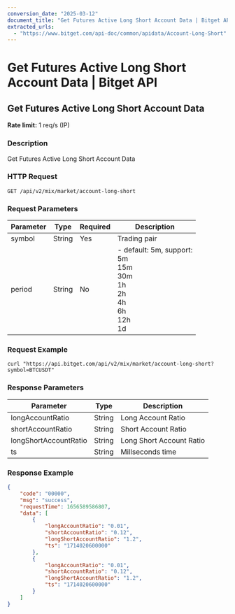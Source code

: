 ```yaml
---
conversion_date: "2025-03-12"
document_title: "Get Futures Active Long Short Account Data | Bitget API"
extracted_urls:
  - "https://www.bitget.com/api-doc/common/apidata/Account-Long-Short"
---
```


# Get Futures Active Long Short Account Data | Bitget API

## Get Futures Active Long Short Account Data

**Rate limit:** 1 req/s (IP)

### Description
Get Futures Active Long Short Account Data

### HTTP Request
```
GET /api/v2/mix/market/account-long-short
```

### Request Parameters

| Parameter | Type   | Required | Description        |
|----------|--------|----------|--------------------|
| symbol   | String | Yes      | Trading pair       |
| period   | String | No       | - default: 5m, support: <br>5m<br>15m<br>30m<br>1h<br>2h<br>4h<br>6h<br>12h<br>1d |

### Request Example
```
curl "https://api.bitget.com/api/v2/mix/market/account-long-short?symbol=BTCUSDT"
```

### Response Parameters

| Parameter            | Type   | Description              |
|---------------------|--------|--------------------------|
| longAccountRatio     | String | Long Account Ratio       |
| shortAccountRatio    | String | Short Account Ratio      |
| longShortAccountRatio| String | Long Short Account Ratio |
| ts                   | String | Millseconds time         |

### Response Example
```json
{
    "code": "00000",
    "msg": "success",
    "requestTime": 1656589586807,
    "data": [
        {
            "longAccountRatio": "0.01",
            "shortAccountRatio": "0.12",
            "longShortAccountRatio": "1.2",
            "ts": "1714020600000"
        },
        {
            "longAccountRatio": "0.01",
            "shortAccountRatio": "0.12",
            "longShortAccountRatio": "1.2",
            "ts": "1714020600000"
        }
    ]
}
```
